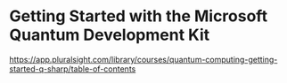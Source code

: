 # Getting Started with the Microsoft Quantum Development Kit
https://app.pluralsight.com/library/courses/quantum-computing-getting-started-q-sharp/table-of-contents